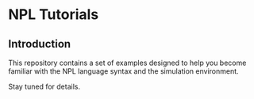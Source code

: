 # NPL Tutorials

## Introduction
This repository contains a set of examples designed to help you become familiar with the NPL language syntax and the simulation environment. 

Stay tuned for details.


